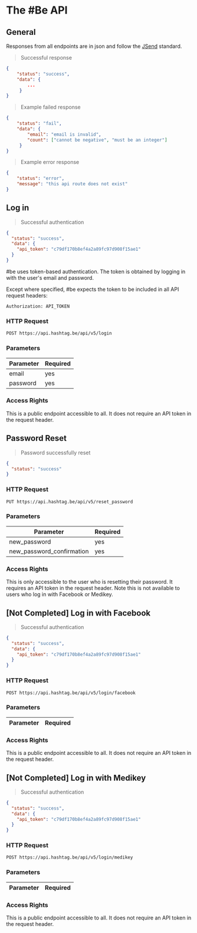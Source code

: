# The #Be API




## General

Responses from all endpoints are in json and follow the <a href="https://labs.omniti.com/labs/jsend">JSend</a> standard.

> Successful response

```json
{
    "status": "success",
    "data": {
        ...
     }
}
```

> Example failed response

```json
{
    "status": "fail",
    "data": {
        "email": "email is invalid",
        "count": ["cannot be negative", "must be an integer"]
     }
}
```

> Example error response

```json
{
    "status": "error",
    "message": "this api route does not exist"
}
```




## Log in

> Successful authentication

```json
{
  "status": "success",
  "data": {
    "api_token": "c79df170b8ef4a2a89fc97d908f15ae1"
  }
}
```

\#be uses token-based authentication. The token is obtained by logging in with the user's email and password.

Except where specified, \#be expects the token to be included in all API request headers:

`Authorization: API_TOKEN`

### HTTP Request

`POST https://api.hashtag.be/api/v5/login`

### Parameters

Parameter | Required
--------- | --------
email | yes
password | yes

### Access Rights

This is a public endpoint accessible to all. It does not require an API token in the request header.




## Password Reset

> Password successfully reset

```json
{
  "status": "success"
}
```

### HTTP Request

`PUT https://api.hashtag.be/api/v5/reset_password`

### Parameters

Parameter | Required
--------- | --------
new_password | yes
new_password_confirmation | yes

### Access Rights

This is only accessible to the user who is resetting their password. It requires an API token in the request header. Note this is not available to users who log in with Facebook or Medikey.





## [Not Completed] Log in with Facebook

> Successful authentication

```json
{
  "status": "success",
  "data": {
    "api_token": "c79df170b8ef4a2a89fc97d908f15ae1"
  }
}
```

### HTTP Request

`POST https://api.hashtag.be/api/v5/login/facebook`

### Parameters

Parameter | Required
--------- | --------

### Access Rights

This is a public endpoint accessible to all. It does not require an API token in the request header.




## [Not Completed] Log in with Medikey

> Successful authentication

```json
{
  "status": "success",
  "data": {
    "api_token": "c79df170b8ef4a2a89fc97d908f15ae1"
  }
}
```

### HTTP Request

`POST https://api.hashtag.be/api/v5/login/medikey`

### Parameters

Parameter | Required
--------- | --------

### Access Rights

This is a public endpoint accessible to all. It does not require an API token in the request header.
